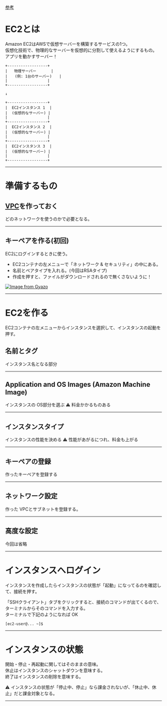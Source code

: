 [参考](https://pikawaka.com/word/ec2)

# EC2とは
Amazon EC2はAWSで仮想サーバーを構築するサービスの1つ。  
仮想化技術で、物理的なサーバーを仮想的に分割して使えるようにするもの。  
アプリを動かすサーバー！

~~~
+------------------+
|   物理サーバー     　|
|　　(例: 1台のサーバー)　　|
|                  |
+------------------+

↓

+------------------+
|  EC2インスタンス 1  |
|  (仮想的なサーバー) |
|                  |
+------------------+
|  EC2インスタンス 2  |
|  (仮想的なサーバー) |
|                  |
+------------------+
|  EC2インスタンス 3  |
|  (仮想的なサーバー) |
|                  |
+------------------+
~~~
***

# 準備するもの
## [VPC](https://github.com/Tarara33/TIL/blob/main/%E3%82%B5%E3%83%BC%E3%83%90%E3%83%BC/AWS/VPC.md)を作っておく
どのネットワークを使うのかで必要となる。
***

## キーペアを作る(初回)
EC2にログインするときに使う。  

- EC2コンテナの左メニューで「ネットワーク & セキュリティ」の中にある。  
- 名前とペアタイプを入れる。(今回はRSAタイプ)
- 作成を押すと、ファイルがダウンロードされるので無くさないように！

[![Image from Gyazo](https://i.gyazo.com/b4e10123f04c8abc5f948fce0fe07cf6.png)](https://gyazo.com/b4e10123f04c8abc5f948fce0fe07cf6)

***

# EC2を作る
EC2コンテナの左メニューからインスタンスを選択して、インスタンスの起動を押す。  

## 名前とタグ
インスタンス名となる部分
***

## Application and OS Images (Amazon Machine Image) 
インスタンスの OS部分を選ぶ
⚠️ 料金かかるものある
***

## インスタンスタイプ
インスタンスの性能を決める
⚠️ 性能があがるにつれ、料金も上がる
***

## キーペアの登録
作ったキーペアを登録する
***

## ネットワーク設定
作った VPCとサブネットを登録する。
***

## 高度な設定
今回は省略
***

# インスタンスへログイン
インスタンスを作成したらインスタンスの状態が「起動」になってるのを確認して、接続を押す。  

「SSHクライアント」タブをクリックすると、接続のコマンドが出てくるので、ターミナルからそのコマンドを入力する。  
ターミナルで下記のようになれば OK
~~~
[ec2-user@... ~]$
~~~
***

# インスタンスの状態
開始・停止・再起動に関してはそのままの意味。    
休止はインスタンスのシャットダウンを意味する。  
終了はインスタンスの削除を意味する。  

⚠️ インスタンスの状態が「停止中、停止」なら課金されないが、「休止中、休止」だと課金対象となる。
***
